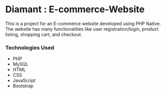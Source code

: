 # Diamant : E-commerce-Website
This is a project for an E-commerce website developed using PHP Native. The website has many functionalities like user registration/login, product listing, shopping cart, and checkout.

### Technologies Used
- PHP
- MySQL
- HTML
- CSS
- JavaScript
- Bootstrap

